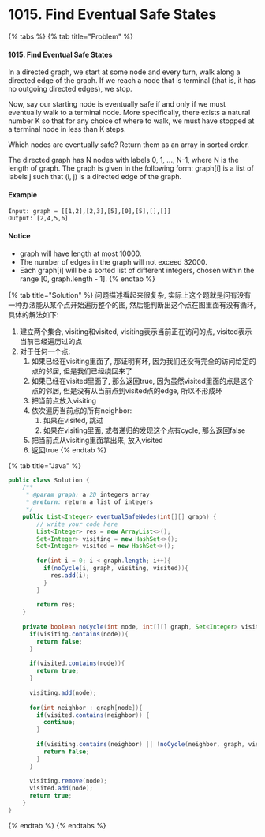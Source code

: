 # 1015. Find Eventual Safe States

{% tabs %}
{% tab title="Problem" %}
#### 1015. Find Eventual Safe States

In a directed graph, we start at some node and every turn, walk along a directed edge of the graph. If we reach a node that is terminal \(that is, it has no outgoing directed edges\), we stop.

Now, say our starting node is eventually safe if and only if we must eventually walk to a terminal node. More specifically, there exists a natural number K so that for any choice of where to walk, we must have stopped at a terminal node in less than K steps.

Which nodes are eventually safe? Return them as an array in sorted order.

The directed graph has N nodes with labels 0, 1, ..., N-1, where N is the length of graph. The graph is given in the following form: graph\[i\] is a list of labels j such that \(i, j\) is a directed edge of the graph.

#### Example

```text
Input: graph = [[1,2],[2,3],[5],[0],[5],[],[]]
Output: [2,4,5,6]
```

#### Notice

* graph will have length at most 10000.
* The number of edges in the graph will not exceed 32000.
* Each graph\[i\] will be a sorted list of different integers, chosen within the range \[0, graph.length - 1\].
{% endtab %}

{% tab title="Solution" %}
问题描述看起来很复杂, 实际上这个题就是问有没有一种办法能从某个点开始遍历整个的图, 然后能判断出这个点在图里面有没有循环, 具体的解法如下:

1. 建立两个集合, visiting和visited, visiting表示当前正在访问的点, visited表示当前已经遍历过的点
2. 对于任何一个点:
   1. 如果已经在visiting里面了, 那证明有环, 因为我们还没有完全的访问给定的点的邻居, 但是我们已经绕回来了
   2. 如果已经在visited里面了, 那么返回true, 因为虽然visited里面的点是这个点的邻居, 但是没有从当前点到visited点的edge, 所以不形成环
   3. 把当前点放入visiting
   4. 依次遍历当前点的所有neighbor:
      1. 如果在visited, 跳过
      2. 如果在visiting里面, 或者递归的发现这个点有cycle, 那么返回false
   5. 把当前点从visiting里面拿出来, 放入visited
   6. 返回true
{% endtab %}

{% tab title="Java" %}
```java
public class Solution {
    /**
     * @param graph: a 2D integers array
     * @return: return a list of integers
     */
    public List<Integer> eventualSafeNodes(int[][] graph) {
        // write your code here
        List<Integer> res = new ArrayList<>();
        Set<Integer> visiting = new HashSet<>();
        Set<Integer> visited = new HashSet<>();
        
        for(int i = 0; i < graph.length; i++){
          if(noCycle(i, graph, visiting, visited)){
            res.add(i);
          }
        }
        
        return res;
    }
    
    private boolean noCycle(int node, int[][] graph, Set<Integer> visiting, Set<Integer> visited){
      if(visiting.contains(node)){
        return false;
      }
      
      if(visited.contains(node)){
        return true;
      }
      
      visiting.add(node);
      
      for(int neighbor : graph[node]){
        if(visited.contains(neighbor)) {
          continue;
        }
        
        if(visiting.contains(neighbor) || !noCycle(neighbor, graph, visiting, visited)){
          return false;
        }
      }
      
      visiting.remove(node);
      visited.add(node);
      return true;
    }
}
```
{% endtab %}
{% endtabs %}

